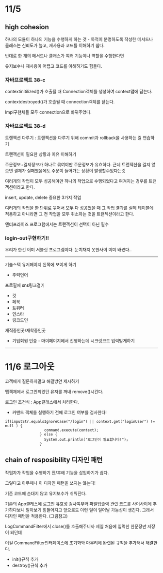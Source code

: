 # 11/5

## high cohesion

하나의 모듈이 하나의 기능을 수행하게 하는 것 - 목적이 분명하도록 작성한 메서드나 클래스는 신뢰도가 높고, 재사용과 코드를 이해하기 쉽다.

반대로 한 개의 메서드나 클래스가 여러 기능이나 역할을 수행한다면

유지보수나 재사용이 어렵고 코드를 이해하기도 힘들다.



### 자바프로젝트 38-c

contextinitilized()가 호출될 때 Connection객체를 생성하여 context맵에 담는다.

contextdestroyed()가 호출될 때 connection객체를 닫는다.

Impl구현체들 모두 connection으로 바꿔주었다.



### 자바프로젝트 38-d

트랜젝션 다루기 : 트랜젝션을 다루기 위해 commit과 rollback을 사용하는 걸 연습하기

트랜젝션이 필요한 상황과 이유 이해하기

주문정보+결제정보가 하나로 묶여야만 주문정보가 유효하다. 근데 트랜젝션을 걸지 않으면 결제가 실패했음에도 주문이 들어가는 상황이 발생할수있다는것

여러개의 작업이 모두 성공해야만 하나의 작업으로 수행되었다고 여겨지는 경우를 트랜젝션이라고 한다.

insert, update, delete 중요한 3가지 작업

여러개의 작업을 한 단위로 묶어서 모두 다 성공했을 때 그 작업 결과를 실제 테이블에 적용하고 아니라면 그 전 작업을 모두 취소하는 것을 트랜젝션이라고 한다.

엔터프라이즈 프로그램에서는 트랜젝션이 선택이 아닌 필수



### login-out구현하기!!

우리가 한건 이미 서블릿 프로그램이다. 눈치채지 못한사이 이미 배웠다..



---

기술스택 유저페이지 왼쪽에 보이게 하기

- 주력언어

프로필에 sns링크걸기

- 깃
- 페북
- 트위터
- 인스타
- 링크드인

재직중인곳/재학중인곳

- 기업회원 인증 - 마이페이지에서 진행하는데 시크릿코드 입력받게하기

----



# 11/6 로그아웃

고객에게 질문하지말고 해결방안 제시하기

맵객체에서 로그인되었던 유저를 꺼내 remove()시킨다.

로그인 조건식 : App클래스에서 처리한다.

- 커맨드 객체를 실행하기 전에 로그인 여부를 검사한다!

```
if(inputStr.equalsIgnoreCase("/login") || context.get("loginUser") != null ) {
                  command.execute(context);
                } else {
                  System.out.println("로그인이 필요합니다!");
                }
```



## chain of resposibility 디자인 패턴

작업자가 작업을 수행하기 전/후에 기능을 삽입하기가 쉽다. 

그렇다고 아무때나 이 디자인 패턴을 쓰지는 않는다!

기존 코드에 손대지 않고 유지보수가 쉬워진다.

기존의 App클래스에 로그인 유효성 검사여부와 파일입출력 관련 코드를 사이사이에 추가하다보니 알아보기 힘들어지고 앞으로도 이런 일이 일어날 가능성이 생긴다. 그래서 디자인 패턴을 적용한다. (그림참고)



LogCommandFilter에서 close()를 호출해주니까 제일 처음에 입력한 한문장만 저장이 되던데

이걸 CommandFilter인터페이스에 초기화와 마무리에 돤련된 규칙을 추가해서 해결한다.

- init()규칙 추가
- destroy()규칙 추가



